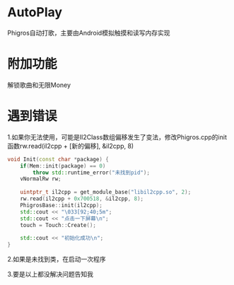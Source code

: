 # AutoPlay

Phigros自动打歌，主要由Android模拟触摸和读写内存实现
# 附加功能

解锁歌曲和无限Money

# 遇到错误
1.如果你无法使用，可能是Il2Class数组偏移发生了变法，修改Phigros.cpp的init函数rw.read(il2cpp + [新的偏移], &il2cpp, 8)
```c++
void Init(const char *package) {
    if(Mem::init(package) == 0)
        throw std::runtime_error("未找到pid");
    vNormalRw rw;
    
    uintptr_t il2cpp = get_module_base("libil2cpp.so", 2);
    rw.read(il2cpp + 0x700518, &il2cpp, 8);
    PhigrosBase::init(il2cpp);
    std::cout << "\033[92;40;5m";
    std::cout << "点击一下屏幕\n";
    touch = Touch::Create();
    
    std::cout << "初始化成功\n";
}
```

2.如果是未找到类，在启动一次程序

3.要是以上都没解决问题告知我
